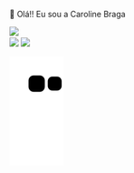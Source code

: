 👋 Olá!! Eu sou a Caroline Braga

<div>
  <a href="https://github.com/bragacarol">
  <img height="180em" src="https://github-readme-stats.vercel.app/api/top-langs/?username=bragacarol&layout=compact&langs_count=7&theme=dracula"/>
</div>

<div> 
  <a href = "mailto:bragacaroline10@gmail.com"><img src="https://img.shields.io/badge/-Gmail-%23333?style=for-the-badge&logo=gmail&logoColor=white" target="_blank"></a>
  <a href="https://https://www.linkedin.com/in/caroline-braga-2369aa210/" target="_blank"><img src="https://img.shields.io/badge/-LinkedIn-%230077B5?style=for-the-badge&logo=linkedin&logoColor=white" target="_blank"></a> 
 
  ![Snake animation](https://github.com/rafaballerini/rafaballerini/blob/output/github-contribution-grid-snake.svg)
 
</div>

